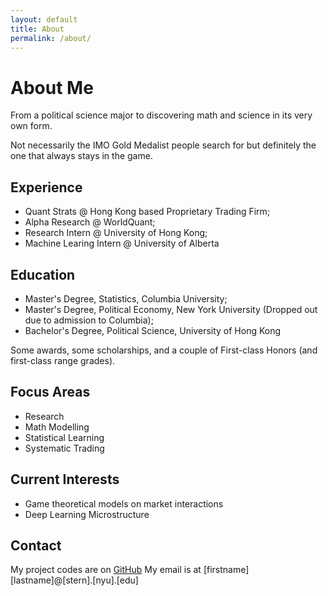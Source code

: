 ```yaml
---
layout: default
title: About
permalink: /about/
---
```


# About Me
From a political science major to discovering math and science in its very own form.

Not necessarily the IMO Gold Medalist people search for but definitely the one that always stays in the game.

## Experience
- Quant Strats @ Hong Kong based Proprietary Trading Firm;
- Alpha Research @ WorldQuant;
- Research Intern @ University of Hong Kong;
- Machine Learing Intern @ University of Alberta

## Education
- Master's Degree, Statistics, Columbia University;
- Master's Degree, Political Economy, New York University (Dropped out due to admission to Columbia);
- Bachelor's Degree, Political Science, University of Hong Kong 

Some awards, some scholarships, and a couple of First-class Honors (and first-class range grades).

## Focus Areas
- Research
- Math Modelling
- Statistical Learning
- Systematic Trading

## Current Interests
- Game theoretical models on market interactions
- Deep Learning Microstructure
   
## Contact
My project codes are on [GitHub](https://github.com/resyui)
My email is at [firstname][lastname]@[stern].[nyu].[edu]
